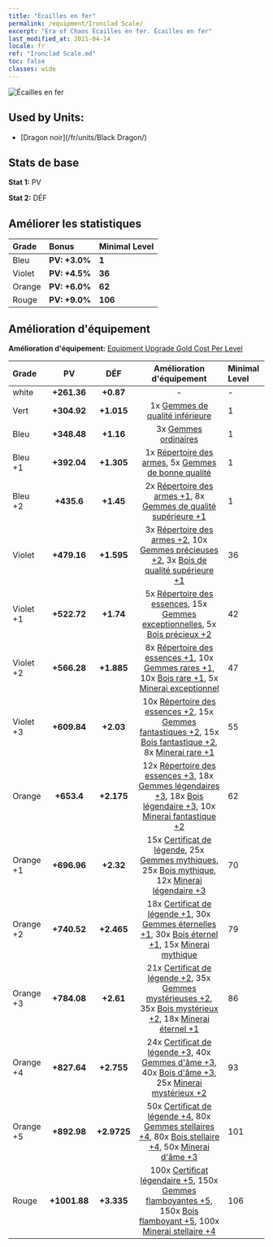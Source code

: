 ```yaml
---
title: "Écailles en fer"
permalink: /equipment/Ironclad Scale/
excerpt: "Era of Chaos Écailles en fer. Écailles en fer"
last_modified_at: 2021-04-14
locale: fr
ref: "Ironclad Scale.md"
toc: false
classes: wide
---
```


  ![Écailles en fer](/images/e/e_7074.png)

## Used by Units:

* [Dragon noir](/fr/units/Black Dragon/) 


## Stats de base
 **Stat 1:** PV

 **Stat 2:** DÉF

## Améliorer les statistiques

  |     Grade    |   Bonus | Minimal Level | 
  |:-------------|:--------|:--------------| 
  | Bleu | **PV: +3.0%** | **1** | 
  | Violet | **PV: +4.5%** | **36** | 
  | Orange | **PV: +6.0%** | **62** | 
  | Rouge | **PV: +9.0%** | **106** | 


## Amélioration d'équipement
 **Amélioration d'équipement:** [Equipment Upgrade Gold Cost Per Level](/equipment/EquipmentUpgradeCostPerLevel/) 

  |          Grade      | PV | DÉF | Amélioration d'équipement | Minimal Level |
  |:--------------------|:---------:|:---------:|:----------------:|:--------------|
  | white | **+261.36** | **+0.87** | - | - |
  | Vert | **+304.92** | **+1.015** | 1x [Gemmes de qualité inférieure](/fr/Items/mat_4/) | 1 |
  | Bleu | **+348.48** | **+1.16** | 3x [Gemmes ordinaires](/fr/Items/mat_10/) | 1 |
  | Bleu +1 | **+392.04** | **+1.305** | 1x [Répertoire des armes](/fr/Items/mat_18/), 5x [Gemmes de bonne qualité](/fr/Items/mat_16/) | 1 |
  | Bleu +2 | **+435.6** | **+1.45** | 2x [Répertoire des armes +1](/fr/Items/mat_25/), 8x [Gemmes de qualité supérieure +1](/fr/Items/mat_23/) | 1 |
  | Violet | **+479.16** | **+1.595** | 3x [Répertoire des armes +2](/fr/Items/mat_32/), 10x [Gemmes précieuses +2](/fr/Items/mat_30/), 3x [Bois de qualité supérieure +1](/fr/Items/mat_20/) | 36 |
  | Violet +1 | **+522.72** | **+1.74** | 5x [Répertoire des essences](/fr/Items/mat_39/), 15x [Gemmes exceptionnelles](/fr/Items/mat_37/), 5x [Bois précieux +2](/fr/Items/mat_27/) | 42 |
  | Violet +2 | **+566.28** | **+1.885** | 8x [Répertoire des essences +1](/fr/Items/mat_46/), 10x [Gemmes rares +1](/fr/Items/mat_44/), 10x [Bois rare +1](/fr/Items/mat_41/), 5x [Minerai exceptionnel](/fr/Items/mat_33/) | 47 |
  | Violet +3 | **+609.84** | **+2.03** | 10x [Répertoire des essences +2](/fr/Items/mat_53/), 15x [Gemmes fantastiques +2](/fr/Items/mat_51/), 15x [Bois fantastique +2](/fr/Items/mat_48/), 8x [Minerai rare +1](/fr/Items/mat_40/) | 55 |
  | Orange | **+653.4** | **+2.175** | 12x [Répertoire des essences +3](/fr/Items/mat_60/), 18x [Gemmes légendaires +3](/fr/Items/mat_58/), 18x [Bois légendaire +3](/fr/Items/mat_55/), 10x [Minerai fantastique +2](/fr/Items/mat_47/) | 62 |
  | Orange +1 | **+696.96** | **+2.32** | 15x [Certificat de légende](/fr/Items/mat_67/), 25x [Gemmes mythiques](/fr/Items/mat_65/), 25x [Bois mythique](/fr/Items/mat_62/), 12x [Minerai légendaire +3](/fr/Items/mat_54/) | 70 |
  | Orange +2 | **+740.52** | **+2.465** | 18x [Certificat de légende +1](/fr/Items/mat_74/), 30x [Gemmes éternelles +1](/fr/Items/mat_72/), 30x [Bois éternel +1](/fr/Items/mat_69/), 15x [Minerai mythique](/fr/Items/mat_61/) | 79 |
  | Orange +3 | **+784.08** | **+2.61** | 21x [Certificat de légende +2](/fr/Items/mat_81/), 35x [Gemmes mystérieuses +2](/fr/Items/mat_79/), 35x [Bois mystérieux +2](/fr/Items/mat_76/), 18x [Minerai éternel +1](/fr/Items/mat_68/) | 86 |
  | Orange +4 | **+827.64** | **+2.755** | 24x [Certificat de légende +3](/fr/Items/mat_88/), 40x [Gemmes d'âme +3](/fr/Items/mat_86/), 40x [Bois d'âme +3](/fr/Items/mat_83/), 25x [Minerai mystérieux +2](/fr/Items/mat_75/) | 93 |
  | Orange +5 | **+892.98** | **+2.9725** | 50x [Certificat de légende +4](/fr/Items/mat_95/), 80x [Gemmes stellaires +4](/fr/Items/mat_93/), 80x [Bois stellaire +4](/fr/Items/mat_90/), 50x [Minerai d'âme +3](/fr/Items/mat_82/) | 101 |
  | Rouge | **+1001.88** | **+3.335** | 100x [Certificat légendaire +5](/fr/Items/mat_102/), 150x [Gemmes flamboyantes +5](/fr/Items/mat_100/), 150x [Bois flamboyant +5](/fr/Items/mat_97/), 100x [Minerai stellaire +4](/fr/Items/mat_89/) | 106 |

